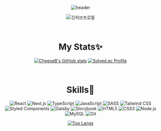 <div align="center">

![header](https://capsule-render.vercel.app/api?type=waving&height=200&color=FEC479&fontColor=FFFFFF&fontSize=40&fontAlignY=40&text=Hello%20CheeseB%20World!&animation=fadeIn)

![깃허브프로필](https://github.com/CheeseB/CheeseB/assets/43297823/345fdcce-3e29-4099-99f5-a15df5cb3fa4)

<br/>

# My Stats✨

[![CheeseB's GitHub stats](https://github-readme-stats.vercel.app/api?username=CheeseB&show_icons=true&theme=buefy)](https://github.com/CheeseB/)
[![Solved.ac Profile](http://mazassumnida.wtf/api/v2/generate_badge?boj=ckckck2489)](https://solved.ac/ckckck2489/)

<br/>

# Skills💪

![React](https://img.shields.io/badge/React-61DAFB.svg?&style=for-the-badge&logo=React&logoColor=black)
![Next.js](https://img.shields.io/badge/next.js-000000.svg?&style=for-the-badge&logo=next.js&logoColor=white)
![TypeScript](https://img.shields.io/badge/TypeScript-3178C6.svg?&style=for-the-badge&logo=TypeScript&logoColor=white)
![JavaScript](https://img.shields.io/badge/JavaScript-F7DF1E.svg?&style=for-the-badge&logo=JavaScript&logoColor=black)
![SASS](https://img.shields.io/badge/Sass-CC6699.svg?&style=for-the-badge&logo=Sass&logoColor=white)
![Tailwind CSS](https://img.shields.io/badge/Tailwind_CSS-06B6D4.svg?&style=for-the-badge&logo=Tailwind-CSS&logoColor=white)
![Styled Components](https://img.shields.io/badge/Styled_Components-DB7093.svg?&style=for-the-badge&logo=styledcomponents&logoColor=white)
![Gatsby](https://img.shields.io/badge/Gatsby-663399.svg?&style=for-the-badge&logo=Gatsby&logoColor=white)
![Storybook](https://img.shields.io/badge/Storybook-FF4785.svg?&style=for-the-badge&logo=Storybook&logoColor=white)
![HTML5](https://img.shields.io/badge/HTML5-E34F26.svg?&style=for-the-badge&logo=HTML5&logoColor=white)
![CSS3](https://img.shields.io/badge/CSS3-1572B6.svg?&style=for-the-badge&logo=CSS3&logoColor=white)
![Node.js](https://img.shields.io/badge/Node.js-339933.svg?&style=for-the-badge&logo=Node.js&logoColor=white)
![MySQL](https://img.shields.io/badge/MySQL-4479A1.svg?&style=for-the-badge&logo=MySQL&logoColor=white)
![Git](https://img.shields.io/badge/Git-F05032.svg?&style=for-the-badge&logo=Git&logoColor=white)

[![Top Langs](https://github-readme-stats.vercel.app/api/top-langs/?username=CheeseB&layout=compact)](https://github.com/CheeseB/)

<br/>

</div>
